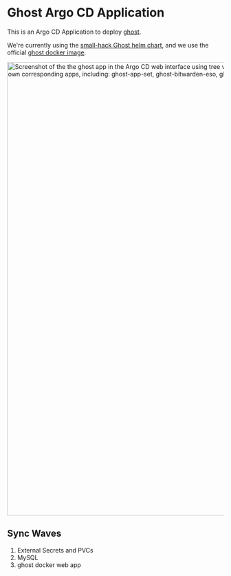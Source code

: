 # Ghost Argo CD Application

This is an Argo CD Application to deploy [ghost](https://ghost.org/).

We're currently using the [small-hack Ghost helm chart](https://github.com/small-hack/ghost-helm-chart), and we use the official [ghost docker image](https://hub.docker.com/_/ghost/tags).

<img width="1053" alt="Screenshot of the the ghost app in the Argo CD web interface using tree view mode. You can see the ghost app branches into 4 appsets that all have their own corresponding apps, including: ghost-app-set, ghost-bitwarden-eso, ghost-mysql-app-set, and ghost-pvc-appset" src="https://github.com/user-attachments/assets/cf7db9e9-0ae6-4e04-8433-fb6cf0a0dc43" />


## Sync Waves

1. External Secrets and PVCs
2. MySQL
3. ghost docker web app
